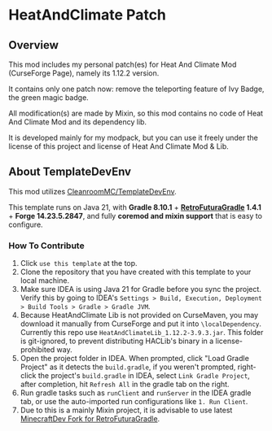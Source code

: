 # HeatAndClimate Patch

## Overview

This mod includes my personal patch(es) for Heat And Climate Mod (CurseForge Page), namely its 1.12.2 version.

It contains only one patch now: remove the teleporting feature of Ivy Badge, the green magic badge.

All modification(s) are made by Mixin, so this mod contains no code of Heat And Climate Mod and its dependency lib.

It is developed mainly for my modpack, but you can use it freely under the license of this project and license of Heat And Climate Mod & Lib.

## About TemplateDevEnv

This mod utilizes [CleanroomMC/TemplateDevEnv](https://github.com/CleanroomMC/TemplateDevEnv).

This template runs on Java 21, with **Gradle 8.10.1** + **[RetroFuturaGradle](https://github.com/GTNewHorizons/RetroFuturaGradle) 1.4.1** + **Forge 14.23.5.2847**, and fully **coremod and mixin support** that is easy to configure.

### How To Contribute

1. Click `use this template` at the top.
2. Clone the repository that you have created with this template to your local machine.
3. Make sure IDEA is using Java 21 for Gradle before you sync the project. Verify this by going to IDEA's `Settings > Build, Execution, Deployment > Build Tools > Gradle > Gradle JVM`.
4. Because HeatAndClimate Lib is not provided on CurseMaven, you may download it manually from CurseForge and put it into `\localDependency`. Currently this repo use `HeatAndClimateLib_1.12.2-3.9.3.jar`. This folder is git-ignored, to prevent distributing HACLib's binary in a license-prohibited way.
5. Open the project folder in IDEA. When prompted, click "Load Gradle Project" as it detects the `build.gradle`, if you weren't prompted, right-click the project's `build.gradle` in IDEA, select `Link Gradle Project`, after completion, hit `Refresh All` in the gradle tab on the right.
6. Run gradle tasks such as `runClient` and `runServer` in the IDEA gradle tab, or use the auto-imported run configurations like `1. Run Client`.
7. Due to this is a mainly Mixin project, it is advisable to use latest [MinecraftDev Fork for RetroFuturaGradle](https://github.com/eigenraven/MinecraftDev/releases).
